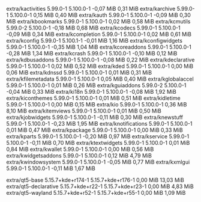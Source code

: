 extra/kactivities                             5.99.0-1                      5.100.0-1                      -0,07 MiB       0,31 MiB
extra/karchive                                5.99.0-1                      5.100.0-1                       0,15 MiB       0,40 MiB
extra/kauth                                   5.99.0-1                      5.100.0-1                      -0,09 MiB       0,30 MiB
extra/kbookmarks                              5.99.0-1                      5.100.0-1                       0,02 MiB       0,58 MiB
extra/kcmutils                                5.99.0-2                      5.100.0-1                      -0,18 MiB       0,68 MiB
extra/kcodecs                                 5.99.0-1                      5.100.0-1                      -0,09 MiB       0,34 MiB
extra/kcompletion                             5.99.0-1                      5.100.0-1                       0,02 MiB       0,61 MiB
extra/kconfig                                 5.99.0-1                      5.100.1-1                      -0,01 MiB       1,16 MiB
extra/kconfigwidgets                          5.99.0-1                      5.100.0-1                      -0,35 MiB       1,04 MiB
extra/kcoreaddons                             5.99.0-1                      5.100.0-1                      -0,28 MiB       1,34 MiB
extra/kcrash                                  5.99.0-1                      5.100.0-1                      -0,10 MiB       0,12 MiB
extra/kdbusaddons                             5.99.0-1                      5.100.0-1                      -0,08 MiB       0,22 MiB
extra/kdeclarative                            5.99.0-1                      5.100.0-1                       0,02 MiB       0,52 MiB
extra/kded                                    5.99.0-1                      5.100.0-1                       0,00 MiB       0,06 MiB
extra/kdnssd                                  5.99.0-1                      5.100.0-1                       0,01 MiB       0,31 MiB
extra/kfilemetadata                           5.99.0-1                      5.100.0-1                       0,05 MiB       0,40 MiB
extra/kglobalaccel                            5.99.0-1                      5.100.0-1                       0,01 MiB       0,26 MiB
extra/kguiaddons                              5.99.0-2                      5.100.0-1                      -0,04 MiB       0,33 MiB
extra/ki18n                                   5.99.0-1                      5.100.0-1                      -0,08 MiB       1,92 MiB
extra/kiconthemes                             5.99.0-1                      5.100.0-1                       0,01 MiB       0,51 MiB
extra/kidletime                               5.99.0-1                      5.100.0-1                       0,00 MiB       0,15 MiB
extra/kio                                     5.99.0-1                      5.100.0-1                       0,36 MiB       8,10 MiB
extra/kitemviews                              5.99.0-1                      5.100.0-1                       0,01 MiB       0,50 MiB
extra/kjobwidgets                             5.99.0-1                      5.100.0-1                      -0,11 MiB       0,30 MiB
extra/knewstuff                               5.99.0-1                      5.100.0-1                      -0,23 MiB       1,95 MiB
extra/knotifications                          5.99.0-1                      5.100.0-1                       0,01 MiB       0,47 MiB
extra/kpackage                                5.99.0-1                      5.100.0-1                       0,00 MiB       0,33 MiB
extra/kparts                                  5.99.0-1                      5.100.0-1                      -0,20 MiB       0,97 MiB
extra/kservice                                5.99.0-1                      5.100.0-1                      -0,11 MiB       0,70 MiB
extra/ktextwidgets                            5.99.0-1                      5.100.0-1                       0,01 MiB       0,84 MiB
extra/kwallet                                 5.99.0-1                      5.100.0-1                       0,00 MiB       0,56 MiB
extra/kwidgetsaddons                          5.99.0-1                      5.100.0-1                       0,12 MiB       4,79 MiB
extra/kwindowsystem                           5.99.0-1                      5.100.0-1                      -0,05 MiB       0,77 MiB
extra/kxmlgui                                 5.99.0-1                      5.100.0-1                      -0,11 MiB       1,67 MiB



extra/qt5-base                                5.15.7+kde+r174-1             5.15.7+kde+r176-1               0,00 MiB      13,03 MiB
extra/qt5-declarative                         5.15.7+kde+r22-1              5.15.7+kde+r23-1                0,00 MiB       4,83 MiB
extra/qt5-wayland                             5.15.7+kde+r52-1              5.15.7+kde+r55-1                0,00 MiB       1,09 MiB

